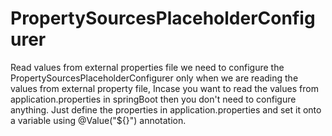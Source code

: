 # PropertySourcesPlaceholderConfigurer
Read values from external properties file 
we need to configure the PropertySourcesPlaceholderConfigurer only when we are reading the values from external property file, 
Incase you want to read the values from application.properties in springBoot then you don't need to configure anything.
Just define the properties in application.properties and set it onto a variable using @Value("${}") annotation.
